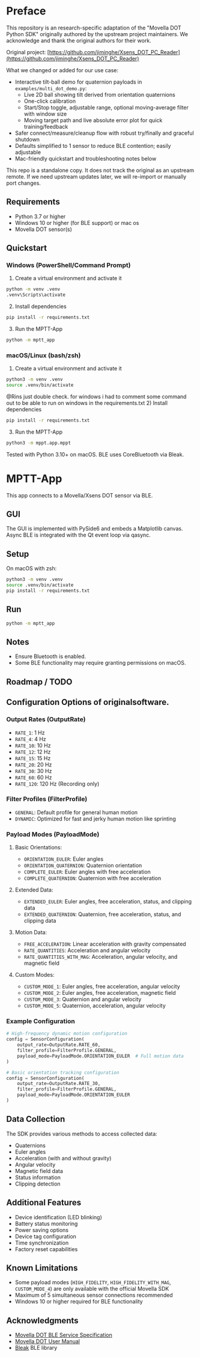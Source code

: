 # Preface

This repository is an research-specific adaptation of the "Movella DOT Python SDK" originally authored by the upstream project maintainers. We acknowledge and thank the original authors for their work.

Original project: [https://github.com/jiminghe/Xsens_DOT_PC_Reader](https://github.com/jiminghe/Xsens_DOT_PC_Reader)

What we changed or added for our use case:
- Interactive tilt-ball demo for quaternion payloads in `examples/multi_dot_demo.py`:
  - Live 2D ball showing tilt derived from orientation quaternions
  - One-click calibration
  - Start/Stop toggle, adjustable range, optional moving-average filter with window size
  - Moving target path and live absolute error plot for quick training/feedback
- Safer connect/measure/cleanup flow with robust try/finally and graceful shutdown
- Defaults simplified to 1 sensor to reduce BLE contention; easily adjustable
- Mac-friendly quickstart and troubleshooting notes below



This repo is a standalone copy. It does not track the original as an upstream remote. If we need upstream updates later, we will re-import or manually port changes.

## Requirements

- Python 3.7 or higher
- Windows 10 or higher (for BLE support) or mac os
- Movella DOT sensor(s)

## Quickstart

### Windows (PowerShell/Command Prompt)

1) Create a virtual environment and activate it
```cmd
python -m venv .venv
.venv\Scripts\activate
```

2) Install dependencies
```cmd
pip install -r requirements.txt
```

3) Run the MPTT-App
```cmd
python -m mptt_app
```

### macOS/Linux (bash/zsh)

1) Create a virtual environment and activate it
```bash
python3 -m venv .venv
source .venv/bin/activate
```
@Rins just double check. for windows i had to comment some command out to be able to run on windows in the requirements.txt
2) Install dependencies
```bash
pip install -r requirements.txt
```

3) Run the MPTT-App
```bash
python3 -m mppt.app.mppt
```

Tested with Python 3.10+ on macOS. BLE uses CoreBluetooth via Bleak.

# MPTT-App

This app connects to a Movella/Xsens DOT sensor via BLE. 

## GUI

The GUI is implemented with PySide6 and embeds a Matplotlib canvas. Async BLE is integrated with the Qt event loop via qasync.

## Setup

On macOS with zsh:

```sh
python3 -m venv .venv
source .venv/bin/activate
pip install -r requirements.txt
```

## Run

```sh
python -m mptt_app
```

## Notes
- Ensure Bluetooth is enabled.
- Some BLE functionality may require granting permissions on macOS.

## Roadmap / TODO


## Configuration Options of originalsoftware. 

### Output Rates (OutputRate)
- `RATE_1`: 1 Hz
- `RATE_4`: 4 Hz
- `RATE_10`: 10 Hz
- `RATE_12`: 12 Hz
- `RATE_15`: 15 Hz
- `RATE_20`: 20 Hz
- `RATE_30`: 30 Hz
- `RATE_60`: 60 Hz
- `RATE_120`: 120 Hz (Recording only)

### Filter Profiles (FilterProfile)
- `GENERAL`: Default profile for general human motion
- `DYNAMIC`: Optimized for fast and jerky human motion like sprinting

### Payload Modes (PayloadMode)
1. Basic Orientations:
   - `ORIENTATION_EULER`: Euler angles
   - `ORIENTATION_QUATERNION`: Quaternion orientation
   - `COMPLETE_EULER`: Euler angles with free acceleration
   - `COMPLETE_QUATERNION`: Quaternion with free acceleration

2. Extended Data:
   - `EXTENDED_EULER`: Euler angles, free acceleration, status, and clipping data
   - `EXTENDED_QUATERNION`: Quaternion, free acceleration, status, and clipping data

3. Motion Data:
   - `FREE_ACCELERATION`: Linear acceleration with gravity compensated
   - `RATE_QUANTITIES`: Acceleration and angular velocity
   - `RATE_QUANTITIES_WITH_MAG`: Acceleration, angular velocity, and magnetic field

4. Custom Modes:
   - `CUSTOM_MODE_1`: Euler angles, free acceleration, angular velocity
   - `CUSTOM_MODE_2`: Euler angles, free acceleration, magnetic field
   - `CUSTOM_MODE_3`: Quaternion and angular velocity
   - `CUSTOM_MODE_5`: Quaternion, acceleration, angular velocity

### Example Configuration

```python
# High-frequency dynamic motion configuration
config = SensorConfiguration(
    output_rate=OutputRate.RATE_60,
    filter_profile=FilterProfile.GENERAL,
    payload_mode=PayloadMode.ORIENTATION_EULER  # Full motion data
)

# Basic orientation tracking configuration
config = SensorConfiguration(
    output_rate=OutputRate.RATE_30,
    filter_profile=FilterProfile.GENERAL,
    payload_mode=PayloadMode.ORIENTATION_EULER
)
```

## Data Collection

The SDK provides various methods to access collected data:

- Quaternions
- Euler angles
- Acceleration (with and without gravity)
- Angular velocity
- Magnetic field data
- Status information
- Clipping detection

## Additional Features

- Device identification (LED blinking)
- Battery status monitoring
- Power saving options
- Device tag configuration
- Time synchronization
- Factory reset capabilities

## Known Limitations

- Some payload modes (`HIGH_FIDELITY`, `HIGH_FIDELITY_WITH_MAG`, `CUSTOM_MODE_4`) are only available with the official Movella SDK
- Maximum of 5 simultaneous sensor connections recommended
- Windows 10 or higher required for BLE functionality


## Acknowledgments

- [Movella DOT BLE Service Specification](https://www.xsens.com/hubfs/Downloads/Manuals/Xsens%20DOT%20BLE%20Services%20Specifications.pdf)
- [Movella DOT User Manual](https://www.movella.com/hubfs/Movella%20DOT%20User%20Manual.pdf)
- [Bleak](https://github.com/hbldh/bleak) BLE library